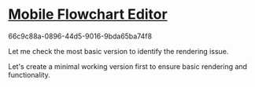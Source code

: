 # [Mobile Flowchart Editor](https://claude.ai/chat/44191b04-31dd-4afb-b9d8-fc4e4e1e7e13)

66c9c88a-0896-44d5-9016-9bda65ba74f8

 Let me check the most basic version to identify the rendering issue.

<antThinking>Let's create a minimal working version first to ensure basic rendering and functionality.</antThinking>

<antArtifact identifier="flowchart-editor-basic" type="text/html" title="Basic Mobile Flowchart Editor">
<!DOCTYPE html>
<html>
<head>
    <meta charset="UTF-8">
    <meta name="viewport" content="width=device-width, initial-scale=1.0">
    <title>Flowchart Editor</title>
    <style>
        #canvas {
            width: 100vw;
            height: 60vh;
            border: 1px solid #ccc;
            position: relative;
            overflow: auto;
            background: #f5f5f5;
        }

        .controls {
            padding: 1rem;
            display: flex;
            gap: 1rem;
        }

        .node {
            position: absolute;
            background: white;
            border: 2px solid black;
            padding: 10px;
            min-width: 100px;
            text-align: center;
            cursor: move;
        }
    </style>
</head>
<body>
    <div id="canvas">
        <svg id="connections" style="position:absolute; width:100%; height:100%; pointer-events:none;"></svg>
    </div>
    <div class="controls">
        <button onclick="addNode()">Add Node</button>
        <button onclick="clearAll()">Clear</button>
    </div>

    <script>
        let nodeCount = 0;

        function addNode() {
            const node = document.createElement('div');
            node.className = 'node';
            node.textContent = `Node ${++nodeCount}`;
            node.style.left = '50px';
            node.style.top = '50px';
            
            makeDraggable(node);
            document.getElementById('canvas').appendChild(node);
        }

        function makeDraggable(element) {
            let pos1 = 0, pos2 = 0, pos3 = 0, pos4 = 0;
            
            element.onmousedown = dragMouseDown;

            function dragMouseDown(e) {
                e.preventDefault();
                pos3 = e.clientX;
                pos4 = e.clientY;
                document.onmouseup = closeDragElement;
                document.onmousemove = elementDrag;
            }

            function elementDrag(e) {
                e.preventDefault();
                pos1 = pos3 - e.clientX;
                pos2 = pos4 - e.clientY;
                pos3 = e.clientX;
                pos4 = e.clientY;
                
                element.style.left = (element.offsetLeft - pos1) + "px";
                element.style.top = (element.offsetTop - pos2) + "px";
            }

            function closeDragElement() {
                document.onmouseup = null;
                document.onmousemove = null;
            }
        }

        function clearAll() {
            document.getElementById('canvas').innerHTML = '<svg id="connections" style="position:absolute; width:100%; height:100%; pointer-events:none;"></svg>';
            nodeCount = 0;
        }
    </script>
</body>
</html>
</antArtifact>

Core functionality test points:
1. Basic node rendering
2. Node dragging
3. Canvas container visibility
4. Button functionality

q1: Is the canvas visible in your browser?
q2: Can you add a node using the button?
q3: Can you drag the node?
q4: Should we proceed with adding more features?

---

* **dataDir** : src/applications/claude-json-converter/data
* **rootDir** : claude-json-converter
* **applicationRootDir** : claude-json-converter
* **tags** : p10.p20.p30.p40.p50
* **done** : false
* **meta** : {
  "conv_uuid": "44191b04-31dd-4afb-b9d8-fc4e4e1e7e13",
  "conv_name": "Mobile Flowchart Editor",
  "updated_at": "2024-11-02T10:55:06.647915Z"
}
* **filepath** : /home/danny/github-danny/hyperdata/docs/postcraft/content-raw/chat-archives/md/4419/2024-11-02_66c.md